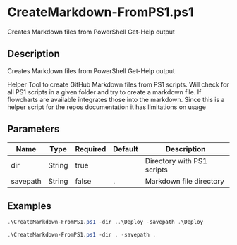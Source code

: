 # CreateMarkdown-FromPS1.ps1

Creates Markdown files from PowerShell Get-Help output

## Description

Creates Markdown files from PowerShell Get-Help output

Helper Tool to create GitHub Markdown files from PS1 scripts. 
Will check for all PS1 scripts in a given folder and try to create a markdown file.
If flowcharts are available integrates those into the markdown.
Since this is a helper script for the repos documentation it has limitations on usage

## Parameters

| Name | Type | Required | Default | Description |
| - | - | - | - | - |
| dir | String | true |  | Directory with PS1 scripts |
| savepath | String | false | . | Markdown file directory |

## Examples

```powershell
.\CreateMarkdown-FromPS1.ps1 -dir ..\Deploy -savepath .\Deploy

.\CreateMarkdown-FromPS1.ps1 -dir . -savepath .

```

